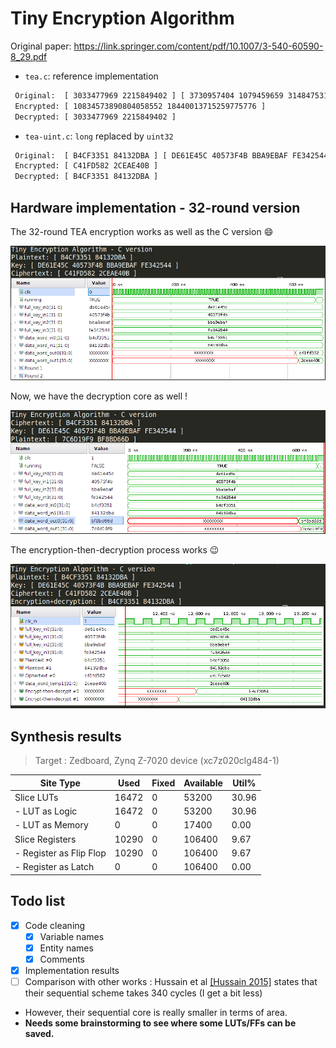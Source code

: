 # Tiny Encryption Algorithm

Original paper: https://link.springer.com/content/pdf/10.1007/3-540-60590-8_29.pdf

- `tea.c`: reference implementation

```bash
 Original:  [ 3033477969 2215849402 ] [ 3730957404 1079459659 3148475311 4264830276 ]
 Encrypted: [ 10834573890804058552 18440013715259775776 ]
 Decrypted: [ 3033477969 2215849402 ]
```

- `tea-uint.c`:  `long` replaced by `uint32`

```bash
 Original:  [ B4CF3351 84132DBA ] [ DE61E45C 40573F4B BBA9EBAF FE342544 ]
 Encrypted: [ C41FD582 2CEAE40B ]
 Decrypted: [ B4CF3351 84132DBA ]
```

## Hardware implementation - 32-round version

The 32-round TEA encryption works as well as the C version :smile:

![32](./img/32-round-ok.png)

Now, we have the decryption core as well !

![32d](./img/32-round-ok-decrypt.png)

The encryption-then-decryption process works :wink:

![etd](./img/encryption_decryption.png)

## Synthesis results

> Target : Zedboard, Zynq Z-7020 device (xc7z020clg484-1)

| Site Type               | Used  | Fixed | Available | Util% |
| ----------------------- | ----- | ----- | --------- | ----- |
| Slice LUTs              | 16472 | 0     | 53200     | 30.96 |
| - LUT as Logic          | 16472 | 0     | 53200     | 30.96 |
| - LUT as Memory         | 0     | 0     | 17400     | 0.00  |
| Slice Registers         | 10290 | 0     | 106400    | 9.67  |
| - Register as Flip Flop | 10290 | 0     | 106400    | 9.67  |
| - Register as Latch     | 0     | 0     | 106400    | 0.00  |
## Todo list

- [x] Code cleaning
  - [x] Variable names
  - [x] Entity names
  - [x] Comments
- [x] Implementation results
- [ ] Comparison with other works : Hussain et al [[Hussain 2015]](https://ieeexplore.ieee.org/abstract/document/7421014) states that their sequential scheme takes 340 cycles (I get a bit less)

- However, their sequential core is really smaller in terms of area.
- **Needs some brainstorming to see where some LUTs/FFs can be saved.**